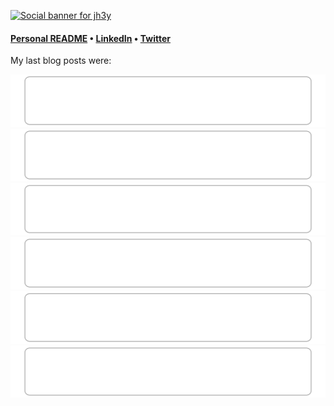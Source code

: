 [![Social banner for jh3y](https://media-exp1.licdn.com/dms/image/C5616AQFQyEgkOD1uVg/profile-displaybackgroundimage-shrink_350_1400/0/1520761696715?e=1663200000&v=beta&t=PfkjeqvN7-ss_iG7Zp3JkkMtCJMADcuyDXhIYhseDg8)](https://x8lucas8x.com)

<!--
**x8lucas8x/x8lucas8x** is a ✨ _special_ ✨ repository because its `README.md` (this file) appears on your GitHub profile.

Here are some ideas to get you started:

- 🔭 I’m currently working on ...
- 🌱 I’m currently learning ...
- 👯 I’m looking to collaborate on ...
- 🤔 I’m looking for help with ...
- 💬 Ask me about ...
- 📫 How to reach me: ...
- 😄 Pronouns: ...
- ⚡ Fun fact: ...
-->

<h4>
<a href="https://x8lucas8x.com/personal-readme/">Personal README</a> • <a href="https://www.linkedin.com/in/x8lucas8x">LinkedIn</a> • <a href="https://twitter.com/x8lucas8x">Twitter</a>
</h4>

My last blog posts were:

<!-- blog-post-list:start -->
[![I used to hate 1on1s](https://raw.githubusercontent.com/x8lucas8x/x8lucas8x/main/blog-post-list-output/Lucas'_Refuge_Feed/I_used_to_hate_1on1s.svg)](https://x8lucas8x.com/i-used-to-hate-1on1s/)
[![Narrative matters](https://raw.githubusercontent.com/x8lucas8x/x8lucas8x/main/blog-post-list-output/Lucas'_Refuge_Feed/Narrative_matters.svg)](https://x8lucas8x.com/narrative-matters/)
[![Deep thinking time](https://raw.githubusercontent.com/x8lucas8x/x8lucas8x/main/blog-post-list-output/Lucas'_Refuge_Feed/Deep_thinking_time.svg)](https://x8lucas8x.com/deep-thinking-time/)
[![How can I help you?](https://raw.githubusercontent.com/x8lucas8x/x8lucas8x/main/blog-post-list-output/Lucas'_Refuge_Feed/How_can_I_help_you_.svg)](https://x8lucas8x.com/how-can-i-help-you/)
[![Personal README](https://raw.githubusercontent.com/x8lucas8x/x8lucas8x/main/blog-post-list-output/Lucas'_Refuge_Feed/Personal_README.svg)](https://x8lucas8x.com/personal-readme/)
[![Zeroless](https://raw.githubusercontent.com/x8lucas8x/x8lucas8x/main/blog-post-list-output/Lucas'_Refuge_Feed/Zeroless.svg)](https://x8lucas8x.com/zeroless/)


<!-- blog-post-list:end -->
